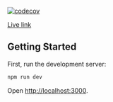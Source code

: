 [![codecov](https://codecov.io/gh/melucasleite/everyday-emotions/graph/badge.svg?token=MhMJUAd0Lw)](https://codecov.io/gh/melucasleite/everyday-emotions)

[Live link](https://emotionsdex.com)

## Getting Started

First, run the development server:

```bash
npm run dev
```

Open [http://localhost:3000](http://localhost:3000).